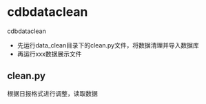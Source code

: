 # cdbdataclean
cdbdataclean
* 先运行data_clean目录下的clean.py文件，将数据清理并导入数据库
* 再运行xxx数据展示文件
## clean.py
根据日报格式进行调整，读取数据